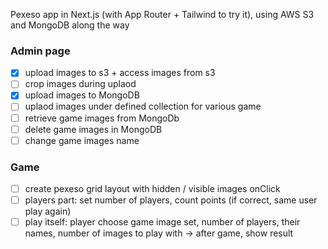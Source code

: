 Pexeso app in Next.js (with App Router + Tailwind to try it), using AWS S3 and MongoDB along the way

### Admin page

- [x] upload images to s3 + access images from s3
- [ ] crop images during uplaod
- [x] upload images to MongoDB
- [ ] uplaod images under defined collection for various game
- [ ] retrieve game images from MongoDb
- [ ] delete game images in MongoDB
- [ ] change game images name

### Game

- [ ] create pexeso grid layout with hidden / visible images onClick
- [ ] players part: set number of players, count points (if correct, same user play again)
- [ ] play itself: player choose game image set, number of players, their names, number of images to play with -> after game, show result
